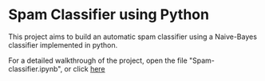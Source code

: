 # Spam Classifier using Python

This project aims to build an automatic spam classifier using a Naive-Bayes classifier implemented in python.

For a detailed walkthrough of the project, open the file "Spam-classifier.ipynb", or click [here](https://github.com/akshay-v-kaushik/Spam_Classifier/blob/master/Spam-classifier.ipynb)
